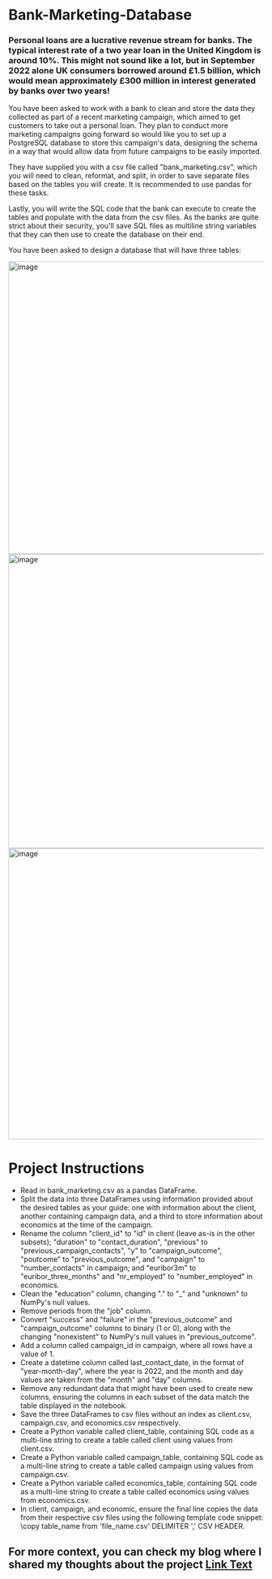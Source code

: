 # Bank-Marketing-Database

### Personal loans are a lucrative revenue stream for banks. The typical interest rate of a two year loan in the United Kingdom is around 10%. This might not sound like a lot, but in September 2022 alone UK consumers borrowed around £1.5 billion, which would mean approximately £300 million in interest generated by banks over two years!

You have been asked to work with a bank to clean and store the data they collected as part of a recent marketing campaign, which aimed to get customers to take out a personal loan. They plan to conduct more marketing campaigns going forward so would like you to set up a PostgreSQL database to store this campaign's data, designing the schema in a way that would allow data from future campaigns to be easily imported.

They have supplied you with a csv file called "bank_marketing.csv", which you will need to clean, reformat, and split, in order to save separate files based on the tables you will create. It is recommended to use pandas for these tasks.

Lastly, you will write the SQL code that the bank can execute to create the tables and populate with the data from the csv files. As the banks are quite strict about their security, you'll save SQL files as multiline string variables that they can then use to create the database on their end.

You have been asked to design a database that will have three tables:

<img width="578" alt="image" src="https://github.com/FavBoladale/Bank-Marketing-Database/assets/90184049/38c46910-f9f9-4ef1-897c-9d407cec229f">


<img width="581" alt="image" src="https://github.com/FavBoladale/Bank-Marketing-Database/assets/90184049/cc779f33-fcf8-4499-b73e-df5e28d73521">


<img width="575" alt="image" src="https://github.com/FavBoladale/Bank-Marketing-Database/assets/90184049/260d6fb6-5266-4b62-a307-8fe01d670f49">



# Project Instructions
* Read in bank_marketing.csv as a pandas DataFrame.
* Split the data into three DataFrames using information provided about the desired tables as your guide: one with information about the client, another containing campaign data, and a third to store information about economics at the time of the campaign.
* Rename the column "client_id" to "id" in client (leave as-is in the other subsets); "duration" to "contact_duration", "previous" to "previous_campaign_contacts", "y" to "campaign_outcome", "poutcome" to "previous_outcome", and "campaign" to "number_contacts" in campaign; and "euribor3m" to "euribor_three_months" and "nr_employed" to "number_employed" in economics.
* Clean the "education" column, changing "." to "_" and "unknown" to NumPy's null values.
* Remove periods from the "job" column.
* Convert "success" and "failure" in the "previous_outcome" and "campaign_outcome" columns to binary (1 or 0), along with the changing "nonexistent" to NumPy's null values in "previous_outcome".
* Add a column called campaign_id in campaign, where all rows have a value of 1.
* Create a datetime column called last_contact_date, in the format of "year-month-day", where the year is 2022, and the month and day values are taken from the "month" and "day" columns.
* Remove any redundant data that might have been used to create new columns, ensuring the columns in each subset of the data match the table displayed in the notebook.
* Save the three DataFrames to csv files without an index as client.csv, campaign.csv, and economics.csv respectively.
* Create a Python variable called client_table, containing SQL code as a multi-line string to create a table called client using values from client.csv.
* Create a Python variable called campaign_table, containing SQL code as a multi-line string to create a table called campaign using values from campaign.csv.
* Create a Python variable called economics_table, containing SQL code as a multi-line string to create a table called economics using values from economics.csv.
* In client, campaign, and economic, ensure the final line copies the data from their respective csv files using the following template code snippet: \copy table_name from 'file_name.csv' DELIMITER ',' CSV HEADER.


## For more context, you can check my blog where I shared my thoughts about the project [Link Text](https://medium.com/@favboladale/designing-a-banking-database-using-sql-and-python-1898cd29172f)




